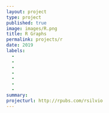 ```yaml
---
layout: project
type: project
published: true
image: images/R.png
title: R Graphs
permalink: projects/r
date: 2019
labels:
  -  
  - 
  - 
  - 
  - 
  - 
  - 
summary: 
projecturl: http://rpubs.com/rsilvio
---
```

